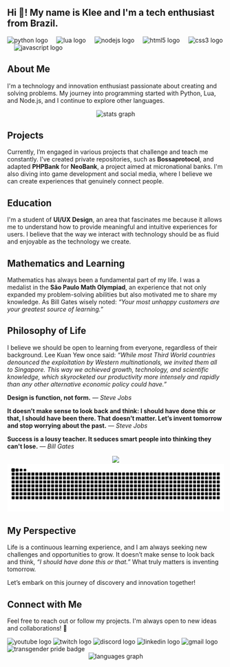<h2 align="left">Hi 👋! My name is Klee and I'm a tech enthusiast from Brazil.</h2>

<div align="left">
  <img src="https://cdn.jsdelivr.net/gh/devicons/devicon/icons/python/python-original.svg" height="30" alt="python logo" />
  <img width="12" />
  <img src="https://cdn.jsdelivr.net/gh/devicons/devicon/icons/lua/lua-original.svg" height="30" alt="lua logo" />
  <img width="12" />
  <img src="https://cdn.jsdelivr.net/gh/devicons/devicon/icons/nodejs/nodejs-original.svg" height="30" alt="nodejs logo" />
  <img width="12" />
  <img src="https://cdn.jsdelivr.net/gh/devicons/devicon/icons/html5/html5-original.svg" height="30" alt="html5 logo" />
  <img width="12" />
  <img src="https://cdn.jsdelivr.net/gh/devicons/devicon/icons/css3/css3-original.svg" height="30" alt="css3 logo" />
  <img width="12" />
  <img src="https://cdn.jsdelivr.net/gh/devicons/devicon/icons/javascript/javascript-original.svg" height="30" alt="javascript logo" />
</div>

## About Me

I'm a technology and innovation enthusiast passionate about creating and solving problems. My journey into programming started with Python, Lua, and Node.js, and I continue to explore other languages. 

<div align="center">
  <img src="https://github-readme-stats.vercel.app/api?username=kleeedolinux&hide_title=false&hide_rank=false&show_icons=true&include_all_commits=true&count_private=true&disable_animations=false&theme=dracula&locale=en&hide_border=false" height="150" alt="stats graph" />
</div>

## Projects

Currently, I’m engaged in various projects that challenge and teach me constantly. I’ve created private repositories, such as **Bossaprotocol**, and adapted **PHPBank** for **NeoBank**, a project aimed at micronational banks. I'm also diving into game development and social media, where I believe we can create experiences that genuinely connect people.

## Education

I'm a student of **UI/UX Design**, an area that fascinates me because it allows me to understand how to provide meaningful and intuitive experiences for users. I believe that the way we interact with technology should be as fluid and enjoyable as the technology we create.

## Mathematics and Learning

Mathematics has always been a fundamental part of my life. I was a medalist in the **São Paulo Math Olympiad**, an experience that not only expanded my problem-solving abilities but also motivated me to share my knowledge. As Bill Gates wisely noted: _“Your most unhappy customers are your greatest source of learning.”_

## Philosophy of Life

I believe we should be open to learning from everyone, regardless of their background. Lee Kuan Yew once said: _“While most Third World countries denounced the exploitation by Western multinationals, we invited them all to Singapore. This way we achieved growth, technology, and scientific knowledge, which skyrocketed our productivity more intensely and rapidly than any other alternative economic policy could have.”_

**Design is function, not form.** — *Steve Jobs*

**It doesn’t make sense to look back and think: I should have done this or that, I should have been there. That doesn’t matter. Let’s invent tomorrow and stop worrying about the past.** — *Steve Jobs*

**Success is a lousy teacher. It seduces smart people into thinking they can't lose.** — *Bill Gates*

<div align="center">
<img height="140" src="https://media1.tenor.com/m/MM3La2Dx0c4AAAAC/onimai-cute-anime-girl-smile-smiling.gif" />
<img src="https://raw.githubusercontent.com/kleeedolinux/kleeedolinux/output/snake.svg" alt="Snake animation" />
</div>

## My Perspective

Life is a continuous learning experience, and I am always seeking new challenges and opportunities to grow. It doesn’t make sense to look back and think, _“I should have done this or that.”_ What truly matters is inventing tomorrow.

Let’s embark on this journey of discovery and innovation together!

## Connect with Me

Feel free to reach out or follow my projects. I'm always open to new ideas and collaborations! 🌟
<div align="left">
  <img src="https://img.shields.io/static/v1?message=YouTube&logo=youtube&label=&color=FF0000&logoColor=white&labelColor=&style=for-the-badge" height="35" alt="youtube logo" />
  <img src="https://img.shields.io/static/v1?message=Twitch&logo=twitch&label=&color=9146FF&logoColor=white&labelColor=&style=for-the-badge" height="35" alt="twitch logo" />
  <img src="https://img.shields.io/static/v1?message=Discord&logo=discord&label=&color=7289DA&logoColor=white&labelColor=&style=for-the-badge" height="35" alt="discord logo" />
  <img src="https://img.shields.io/static/v1?message=LinkedIn&logo=linkedin&label=&color=0077B5&logoColor=white&labelColor=&style=for-the-badge" height="35" alt="linkedin logo" />
  <img src="https://img.shields.io/static/v1?message=Gmail&logo=gmail&label=&color=D14836&logoColor=white&labelColor=&style=for-the-badge" height="35" alt="gmail logo" />
  <img src="https://pride-badges.pony.workers.dev/static/v1?label=Transgender+People&labelColor=%23LGBT&stripeWidth=8&stripeColors=5BCEFA%2CF5A9B8%2CFFFFFF%2CF5A9B8%2C5BCEFA" height="35" alt="transgender pride badge" />
</div>

<div align="center">
  <img src="https://github-readme-stats.vercel.app/api/top-langs?username=kleeedolinux&locale=en&hide_title=false&layout=compact&card_width=320&langs_count=5&theme=dracula&hide_border=false" height="150" alt="languages graph" />
</div>
